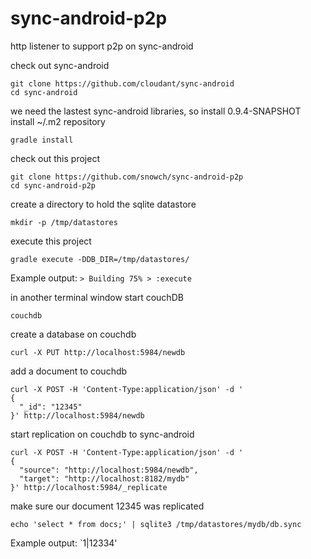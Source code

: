 # sync-android-p2p
http listener to support p2p on sync-android

check out sync-android
```
git clone https://github.com/cloudant/sync-android
cd sync-android
```

we need the lastest sync-android libraries, so
install 0.9.4-SNAPSHOT install ~/.m2 repository
```
gradle install
```

check out this project
```
git clone https://github.com/snowch/sync-android-p2p
cd sync-android-p2p
```

create a directory to hold the sqlite datastore
```
mkdir -p /tmp/datastores
```

execute this project
```
gradle execute -DDB_DIR=/tmp/datastores/
```
Example output: `> Building 75% > :execute`


in another terminal window start couchDB
```
couchdb
```

create a database on couchdb
```
curl -X PUT http://localhost:5984/newdb
```

add a document to couchdb
```
curl -X POST -H 'Content-Type:application/json' -d '
{
  "_id": "12345"
}' http://localhost:5984/newdb
```


start replication on couchdb to sync-android
```
curl -X POST -H 'Content-Type:application/json' -d '
{
  "source": "http://localhost:5984/newdb",
  "target": "http://localhost:8182/mydb"
}' http://localhost:5984/_replicate
```

make sure our document 12345 was replicated
```
echo 'select * from docs;' | sqlite3 /tmp/datastores/mydb/db.sync
```
Example output: `1|12334'
